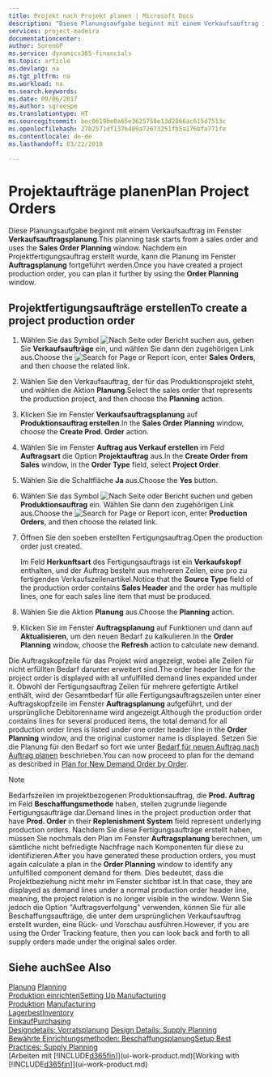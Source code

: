 ```yaml
---
title: Projekt nach Projekt planen | Microsoft Docs
description: "Diese Planungsaufgabe beginnt mit einem Verkaufsauftrag im Fenster **Verkaufsauftragsplanung**. Nachdem ein Projektfertigungsauftrag erstellt wurde, kann die Planung im Fenster **Auftragsplanung** fortgeführt werden."
services: project-madeira
documentationcenter: 
author: SorenGP
ms.service: dynamics365-financials
ms.topic: article
ms.devlang: na
ms.tgt_pltfrm: na
ms.workload: na
ms.search.keywords: 
ms.date: 09/06/2017
ms.author: sgroespe
ms.translationtype: HT
ms.sourcegitcommit: bec0619be0a65e3625759e13d2866ac615d7513c
ms.openlocfilehash: 27b2571df137b489a72673251fb5a176bfa771fe
ms.contentlocale: de-de
ms.lasthandoff: 03/22/2018

---
```

# <a name="plan-project-orders"></a><span data-ttu-id="616aa-104">Projektaufträge planen</span><span class="sxs-lookup"><span data-stu-id="616aa-104">Plan Project Orders</span></span>
<span data-ttu-id="616aa-105">Diese Planungsaufgabe beginnt mit einem Verkaufsauftrag im Fenster **Verkaufsauftragsplanung**.</span><span class="sxs-lookup"><span data-stu-id="616aa-105">This planning task starts from a sales order and uses the **Sales Order Planning** window.</span></span> <span data-ttu-id="616aa-106">Nachdem ein Projektfertigungsauftrag erstellt wurde, kann die Planung im Fenster **Auftragsplanung** fortgeführt werden.</span><span class="sxs-lookup"><span data-stu-id="616aa-106">Once you have created a project production order, you can plan it further by using the **Order Planning** window.</span></span>  

## <a name="to-create-a-project-production-order"></a><span data-ttu-id="616aa-107">Projektfertigungsaufträge erstellen</span><span class="sxs-lookup"><span data-stu-id="616aa-107">To create a project production order</span></span>  

1.  <span data-ttu-id="616aa-108">Wählen Sie das Symbol ![Nach Seite oder Bericht suchen](media/ui-search/search_small.png "Nach Seite oder Bericht suchen") aus, geben Sie **Verkaufsaufträge** ein, und wählen Sie dann den zugehörigen Link aus.</span><span class="sxs-lookup"><span data-stu-id="616aa-108">Choose the ![Search for Page or Report](media/ui-search/search_small.png "Search for Page or Report icon") icon, enter **Sales Orders**, and then choose the related link.</span></span>  
2.  <span data-ttu-id="616aa-109">Wählen Sie den Verkaufsauftrag, der für das Produktionsprojekt steht, und wählen die Aktion **Planung**.</span><span class="sxs-lookup"><span data-stu-id="616aa-109">Select the sales order that represents the production project, and then choose the **Planning** action.</span></span>  
4.  <span data-ttu-id="616aa-110">Klicken Sie im Fenster  **Verkaufsauftragsplanung** auf  **Produktionsauftrag erstellen**.</span><span class="sxs-lookup"><span data-stu-id="616aa-110">In the **Sales Order Planning** window, choose  the **Create Prod. Order** action.</span></span>  
5.  <span data-ttu-id="616aa-111">Wählen Sie im Fenster **Auftrag aus Verkauf erstellen** im Feld **Auftragsart** die Option **Projektauftrag** aus.</span><span class="sxs-lookup"><span data-stu-id="616aa-111">In the **Create Order from Sales** window, in the **Order Type** field, select **Project Order**.</span></span>  
6.  <span data-ttu-id="616aa-112">Wählen Sie die Schaltfläche **Ja** aus.</span><span class="sxs-lookup"><span data-stu-id="616aa-112">Choose the **Yes** button.</span></span>  
7.  <span data-ttu-id="616aa-113">Wählen Sie das Symbol ![Nach Seite oder Bericht suchen](media/ui-search/search_small.png "Nach Seite oder Bericht suchen") und geben **Produktionsauftrag** ein. Wählen Sie dann den zugehörigen Link aus.</span><span class="sxs-lookup"><span data-stu-id="616aa-113">Choose the ![Search for Page or Report](media/ui-search/search_small.png "Search for Page or Report icon") icon, enter **Production Orders**, and then choose the related link.</span></span>
8. <span data-ttu-id="616aa-114">Öffnen Sie den soeben erstellten Fertigungsauftrag.</span><span class="sxs-lookup"><span data-stu-id="616aa-114">Open the production order just created.</span></span>  

    <span data-ttu-id="616aa-115">Im Feld **Herkunftsart** des Fertigungsauftrags ist ein **Verkaufskopf** enthalten, und der Auftrag besteht aus mehreren Zeilen, eine pro zu fertigenden Verkaufszeilenartikel.</span><span class="sxs-lookup"><span data-stu-id="616aa-115">Notice that the **Source Type** field of the production order contains **Sales Header** and the order has multiple lines, one for each sales line item that must be produced.</span></span>  
9. <span data-ttu-id="616aa-116">Wählen Sie die Aktion **Planung** aus.</span><span class="sxs-lookup"><span data-stu-id="616aa-116">Choose the **Planning** action.</span></span>
10. <span data-ttu-id="616aa-117">Klicken Sie im Fenster **Auftragsplanung** auf Funktionen und dann auf **Aktualisieren**, um den neuen Bedarf zu kalkulieren.</span><span class="sxs-lookup"><span data-stu-id="616aa-117">In the **Order Planning** window, choose the **Refresh** action to calculate new demand.</span></span>  

<span data-ttu-id="616aa-118">Die Auftragskopfzeile für das Projekt wird angezeigt, wobei alle Zeilen für nicht erfüllten Bedarf darunter erweitert sind.</span><span class="sxs-lookup"><span data-stu-id="616aa-118">The order header line for the project order is displayed with all unfulfilled demand lines expanded under it.</span></span> <span data-ttu-id="616aa-119">Obwohl der Fertigungsauftrag Zeilen für mehrere gefertigte Artikel enthält, wird der Gesamtbedarf für alle Fertigungsauftragszeilen unter einer Auftragskopfzeile im Fenster **Auftragsplanung** aufgeführt, und der ursprüngliche Debitorenname wird angezeigt.</span><span class="sxs-lookup"><span data-stu-id="616aa-119">Although the production order contains lines for several produced items, the total demand for all production order lines is listed under one order header line in the **Order Planning** window, and the original customer name is displayed.</span></span> <span data-ttu-id="616aa-120">Setzen Sie die Planung für den Bedarf so fort wie unter [Bedarf für neuen Auftrag nach Auftrag planen](production-how-to-plan-for-new-demand.md) beschrieben.</span><span class="sxs-lookup"><span data-stu-id="616aa-120">You can now proceed to plan for the demand as described in [Plan for New Demand Order by Order](production-how-to-plan-for-new-demand.md).</span></span>  

> [!NOTE]  
>  <span data-ttu-id="616aa-121">Bedarfszeilen im projektbezogenen Produktionsauftrag, die **Prod. Auftrag** im Feld **Beschaffungsmethode** haben, stellen zugrunde liegende Fertigungsaufträge dar.</span><span class="sxs-lookup"><span data-stu-id="616aa-121">Demand lines in the project production order that have **Prod. Order** in their **Replenishment System** field represent underlying production orders.</span></span> <span data-ttu-id="616aa-122">Nachdem Sie diese Fertigungsaufträge erstellt haben, müssen Sie nochmals den Plan im Fenster **Auftragsplanung** berechnen, um sämtliche nicht befriedigte Nachfrage nach Komponenten für diese zu identifizieren.</span><span class="sxs-lookup"><span data-stu-id="616aa-122">After you have generated these production orders, you must again calculate a plan in the **Order Planning** window to identify any unfulfilled component demand for them.</span></span> <span data-ttu-id="616aa-123">Dies bedeutet, dass die Projektbeziehung nicht mehr im Fenster sichtbar ist.</span><span class="sxs-lookup"><span data-stu-id="616aa-123">In that case, they are displayed as demand lines under a normal production order header line, meaning, the project relation is no longer visible in the window.</span></span> <span data-ttu-id="616aa-124">Wenn Sie jedoch die Option "Auftragsverfolgung" verwenden, können Sie für alle Beschaffungsaufträge, die unter dem ursprünglichen Verkaufsauftrag erstellt wurden, eine Rück- und Vorschau ausführen.</span><span class="sxs-lookup"><span data-stu-id="616aa-124">However, if you are using the Order Tracking feature, then you can look back and forth to all supply orders made under the original sales order.</span></span>  

## <a name="see-also"></a><span data-ttu-id="616aa-125">Siehe auch</span><span class="sxs-lookup"><span data-stu-id="616aa-125">See Also</span></span>
<span data-ttu-id="616aa-126">[Planung](production-planning.md) </span><span class="sxs-lookup"><span data-stu-id="616aa-126">[Planning](production-planning.md) </span></span>  
[<span data-ttu-id="616aa-127">Produktion einrichten</span><span class="sxs-lookup"><span data-stu-id="616aa-127">Setting Up Manufacturing</span></span>](production-configure-production-processes.md)  
<span data-ttu-id="616aa-128">[Produktion](production-manage-manufacturing.md)  </span><span class="sxs-lookup"><span data-stu-id="616aa-128">[Manufacturing](production-manage-manufacturing.md)  </span></span>  
[<span data-ttu-id="616aa-129">Lagerbest</span><span class="sxs-lookup"><span data-stu-id="616aa-129">Inventory</span></span>](inventory-manage-inventory.md)  
[<span data-ttu-id="616aa-130">Einkauf</span><span class="sxs-lookup"><span data-stu-id="616aa-130">Purchasing</span></span>](purchasing-manage-purchasing.md)  
<span data-ttu-id="616aa-131">[Designdetails: Vorratsplanung](design-details-supply-planning.md) </span><span class="sxs-lookup"><span data-stu-id="616aa-131">[Design Details: Supply Planning](design-details-supply-planning.md) </span></span>  
[<span data-ttu-id="616aa-132">Bewährte Einrichtungsmethoden: Beschaffungsplanung</span><span class="sxs-lookup"><span data-stu-id="616aa-132">Setup Best Practices: Supply Planning</span></span>](setup-best-practices-supply-planning.md)  
<span data-ttu-id="616aa-133">[Arbeiten mit [!INCLUDE[d365fin](includes/d365fin_md.md)]](ui-work-product.md)</span><span class="sxs-lookup"><span data-stu-id="616aa-133">[Working with [!INCLUDE[d365fin](includes/d365fin_md.md)]](ui-work-product.md)</span></span>

